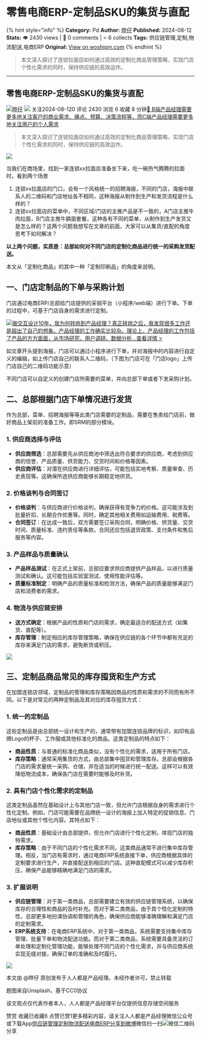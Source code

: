 # 零售电商ERP-定制品SKU的集货与直配
{% hint style="info" %}
**Category:** Pd
**Author:** [晔仔](https://www.woshipm.com/u/1144010)
**Published:** 2024-08-12  
**Stats:** 👁️ 2430 views | 💬 0 comments | ⭐ 6 collects
**Tags:** 供应链管理,定制,物流配送,电商ERP
**Original:** [View on woshipm.com](https://www.woshipm.com/pd/6096824.html)
{% endhint %}
> 本文深入探讨了连锁拉面店如何通过高效的定制化商品管理策略，实现门店个性化需求的同时，保持供应链的高效运作。

---

## 零售电商ERP-定制品SKU的集货与直配

[![](https://static.woshipm.com/view/woshipm_api_def_20240617171959_6878.jpg?imageView2/1/w/72/h/72/q/100)](https://www.woshipm.com/u/1144010)[晔仔](https://www.woshipm.com/u/1144010) ![](https://static.woshipm.com/tag/1101_1@2x.png) 关注2024-08-120 评论 2430 浏览 6 收藏 8 分钟[🔗 B端产品经理需要更多地关注客户的商业需求、痛点、预算、决策流程等，而C端产品经理需要更多地关注用户的个人需求](https://ke.qidianla.com/courses/bcpm)

> 本文深入探讨了连锁拉面店如何通过高效的定制化商品管理策略，实现门店个性化需求的同时，保持供应链的高效运作。

![](https://image.woshipm.com/2023/04/13/2412bf56-d9ef-11ed-bd74-00163e0b5ff3.jpg)

当我们在商场里，找到一家连锁xx拉面店准备坐下来，吃一碗热气腾腾的拉面时。看到两个场景

1.  连锁xx拉面店的门口，会有一个风格统一的招聘海报，不同的门店，海报中联系人的二维码和门店地址各不相同，这种海报从制作到生产和发货流程是什么样的？
2.  连锁xx拉面店的菜单中，不同区域/门店的主推产品是不一致的，A门店主推牛肉拉面，B门店主推牛腩面套餐，这种各有不同的菜单，从制作到生产发货又是怎么样的？这两个问题我想写在文章的前面，大家可以从集货/直配的角度思考下如何解决？

**以上两个问题，实质是：总部如何对不同门店的定制化商品进行统一的采购发货配送。**

本文从「定制化商品」的其中一种「定制印刷品」的角度来说明。

## 一、门店定制品的下单与采购计划

门店通过电商ERP/总部给门店提供的采销平台（小程序/web端）进行下单。下单的过程中，可基于门店自身的需求进行定制。

[![](https://image.woshipm.com/2023/08/02/769bf6f4-30e6-11ee-b3cb-00163e0b5ff3.png)做交互设计10年，我为何转岗到产品经理？真正转岗之后，我发现很多工作还是超出了自己的想象。产品经理的工作确实比较杂。理论上，产品经理的工作包括了产品的方方面面，从市场研究、用户调研、数据分析...查看详情 >](https://ke.qidianla.com/courses/bcpm)

如文章开头提到海报，门店可以通过小程序进行下单，并对海报中的内容进行自定义的编辑，如上传门店自己的联系人二维码，（下图为门店可在「门店logo」上传门店自己的二维码功能示意）

不同门店可以自定义的创建门店所需要的菜单，并向总部下单或者下发采购计划。

## 二、总部根据门店下单情况进行发货

作为总部，菜单、招聘海报等等此类门店需要的定制品，需要在售卖给门店前，做好商品上架前的准备工作。即SRM的部分模块。

### 1\. 供应商选择与评估

*   **供应商筛选**：总部需要先从供应商池中筛选出符合要求的供应商，考虑到供应商的信誉、产品质量、供货能力、交货时间和价格等因素。
*   **供应商评估**：对潜在供应商进行详细评估，可能包括实地考察、质量审查、历史表现等。这确保所选供应商能够长期稳定地供货。

### 2\. 价格谈判与合同签订

*   **价格谈判**：与供应商进行价格谈判，确保获得有竞争力的价格。这可能涉及到批量折扣、长期合作优惠等。同时，确定其他相关费用如运输费用、税费等。
*   **合同签订**：在达成一致后，双方需要签订采购合同，明确价格、供货量、交货时间、质量标准、违约责任等条款。合同还应包括退货政策、支付条件和售后服务等内容。

### 3\. 产品样品与质量确认

*   **产品样品测试**：在正式上架前，总部应要求供应商提供产品样品，以进行质量测试和确认。这可能包括实验室测试、使用性能评估等。
*   **质量标准制定**：明确产品的质量标准和检测方法，确保产品的质量能够满足门店和消费者的需求。

### 4\. 物流与供应链安排

*   **送方式确定**：根据产品的性质和门店的需求，确定最适合的配送方式（如集货、直配等）。
*   **库存管理**：制定相应的库存管理策略，确保在供应链的各个环节中都有充足的库存来满足门店的需求，避免断货或积压。

![](https://image.woshipm.com/2024/08/11/c7725296-57c6-11ef-b6b8-00163e0b5ff3.png)

## 三、定制品商品常见的库存囤货和生产方式

在加盟连锁店领域，定制品的管理和库存策略因商品的性质和需求的不同而有所不同。以下是对常见的两种定制品及其对应的库存囤货方式：

### 1\. 统一的定制品

这些定制品是由总部统一设计和生产的，通常带有加盟连锁品牌的标识，如印有品牌Logo的杯子、工作服或其他标准化的商品。这类定制品的特点如下：

*   **商品性质**：与普通的标准化商品类似，没有个性化的需求，适用于所有门店。
*   **库存策略**：通常采用集货的方式，由总部集中囤货和管理库存。总部会根据各门店的需求量统一采购、仓储，并在适当的时候进行统一配送。这样可以有效降低物流成本，确保各门店在需要时能够及时补货。

### 2\. 具有门店个性化需求的定制品

这类定制品虽然在基础设计上与其他门店一致，但允许门店根据自身的需求进行个性化定制。例如，门店可能需要在品牌统一设计的海报上加入特定的促销信息、门店地址或其他个性化内容。其特点如下：

*   **商品性质**：基础设计由总部提供，但允许门店进行个性化定制，体现门店的独特需求。
*   **库存策略**：由于不同门店的个性化需求不同，这类商品通常不进行集中库存管理。相反，当门店有需求时，通过电商ERP系统直接下单，供应商根据具体的定制要求进行生产，并直接配送到相应的门店。这种直配模式可以减少库存积压，确保产品能够精确地满足门店的需求。

### 3\. 扩展说明

*   **供应链管理**：对于第一类商品，总部需要建立有效的供应链管理系统，以确保库存的合理性和商品的及时补充。而对于第二类商品，由于其个性化定制的特性，总部更多地扮演协调和管理的角色，确保供应商能够准确理解和满足门店的定制需求。
*   **ERP系统支持**：在电商ERP系统中，对于第一类商品，系统需要支持集中库存管理、批量下单和物流配送功能。而对于第二类商品，系统需要具备灵活的订单处理和定制化管理功能，能够处理不同门店的个性化需求，并与供应商系统实现无缝对接，确保订单的准确和及时履行。

![](https://image.woshipm.com/2024/08/11/22980c56-57c7-11ef-9f36-00163e0b5ff3.png)

本文由 @晔仔 原创发布于人人都是产品经理。未经作者许可，禁止转载

题图来自Unsplash，基于CC0协议

该文观点仅代表作者本人，人人都是产品经理平台仅提供信息存储空间服务

赞赏 收藏已收藏6 点赞已赞1更多精彩内容，请关注人人都是产品经理微信公众号或下载App[供应链管理](https://www.woshipm.com/tag/%e4%be%9b%e5%ba%94%e9%93%be%e7%ae%a1%e7%90%86)[定制](https://www.woshipm.com/tag/%e5%ae%9a%e5%88%b6)[物流配送](https://www.woshipm.com/tag/%e7%89%a9%e6%b5%81%e9%85%8d%e9%80%81)[电商ERP](https://www.woshipm.com/tag/%e7%94%b5%e5%95%86erp)[分享到微博](https://service.weibo.com/share/share.php?appkey=2775287854&title=零售电商ERP-定制品SKU的集货与直配&url=https://www.woshipm.com/pd/6096824.html&pic=https://image.woshipm.com/2023/04/13/2412bf56-d9ef-11ed-bd74-00163e0b5ff3.jpg)微信扫一扫![微信二维码](https://api.pwmqr.com/qrcode/create/?url=https://www.woshipm.com/pd/6096824.html)分享